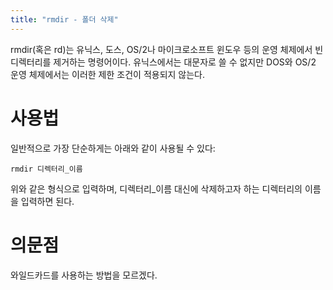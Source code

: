 ```yaml
---
title: "rmdir - 폴더 삭제"
---
```


rmdir(혹은 rd)는 유닉스, 도스, OS/2나 마이크로소프트 윈도우 등의 운영 체제에서 빈 디렉터리를 제거하는 명령어이다. 유닉스에서는 대문자로 쓸 수 없지만 DOS와 OS/2 운영 체제에서는 이러한 제한 조건이 적용되지 않는다. 

# 사용법
일반적으로 가장 단순하게는 아래와 같이 사용될 수 있다:

```
rmdir 디렉터리_이름
```

위와 같은 형식으로 입력하며, 디렉터리_이름 대신에 삭제하고자 하는 디렉터리의 이름을 입력하면 된다.

# 의문점
와일드카드를 사용하는 방법을 모르겠다.
